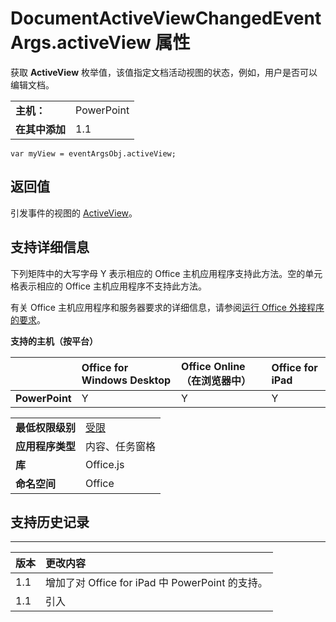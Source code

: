 
# DocumentActiveViewChangedEventArgs.activeView 属性
获取  **ActiveView** 枚举值，该值指定文档活动视图的状态，例如，用户是否可以编辑文档。

|||
|:-----|:-----|
|**主机：**|PowerPoint|
|**在其中添加**|1.1|

```
var myView = eventArgsObj.activeView;
```


## 返回值

引发事件的视图的 [ActiveView](../../reference/shared/activeview-enumeration.md)。


## 支持详细信息


下列矩阵中的大写字母 Y 表示相应的 Office 主机应用程序支持此方法。空的单元格表示相应的 Office 主机应用程序不支持此方法。

有关 Office 主机应用程序和服务器要求的详细信息，请参阅[运行 Office 外接程序的要求](../../docs/overview/requirements-for-running-office-add-ins.md)。


**支持的主机（按平台）**


||**Office for Windows Desktop**|**Office Online（在浏览器中）**|**Office for iPad**|
|:-----|:-----|:-----|:-----|
|**PowerPoint**|Y|Y|Y|

|||
|:-----|:-----|
|**最低权限级别**|[受限](../../docs/develop/requesting-permissions-for-api-use-in-content-and-task-pane-add-ins.md)|
|**应用程序类型**|内容、任务窗格|
|**库**|Office.js|
|**命名空间**|Office|

## 支持历史记录



****


|**版本**|**更改内容**|
|:-----|:-----|
|1.1|增加了对 Office for iPad 中 PowerPoint 的支持。|
|1.1|引入|
